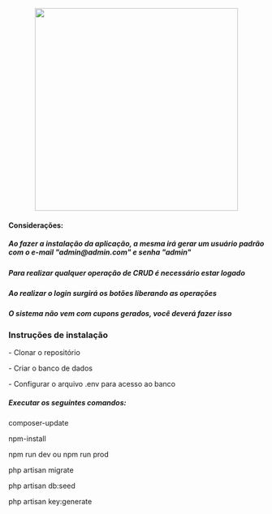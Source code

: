 <p align="center"><a href="https://laravel.com" target="_blank"><img src="https://raw.githubusercontent.com/laravel/art/master/logo-lockup/5%20SVG/2%20CMYK/1%20Full%20Color/laravel-logolockup-cmyk-red.svg" width="400"></a></p>

<h4> Considerações: </h4>
<h5>Ao fazer a instalação da aplicação, a mesma irá gerar um usuário padrão com o e-mail "admin@admin.com" e senha "admin" </h5>
<h5> Para realizar qualquer operação de CRUD é necessário estar logado </h3>
<h5> Ao realizar o login surgirá os botões liberando as operações </h5>
<h5> O sistema não vem com cupons gerados, você deverá fazer isso </h5>

<h3 align="justify"> Instruções de instalação </h3>
<p> - Clonar o repositório </p>
<p> - Criar o banco de dados </p>
<p> - Configurar o arquivo .env para acesso ao banco </p>
<h5> Executar os seguintes comandos: </h5>
<p>  composer-update </p>
<p>  npm-install </p>
<p>  npm run dev ou npm run prod</p>
<p>  php artisan migrate </p>
<p>  php artisan db:seed </p>
<p>  php artisan key:generate </p>

